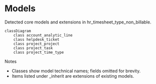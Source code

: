 # Models

Detected core models and extensions in hr_timesheet_type_non_billable.

```mermaid
classDiagram
    class account_analytic_line
    class helpdesk_ticket
    class project_project
    class project_task
    class project_time_type
```

Notes
- Classes show model technical names; fields omitted for brevity.
- Items listed under _inherit are extensions of existing models.
